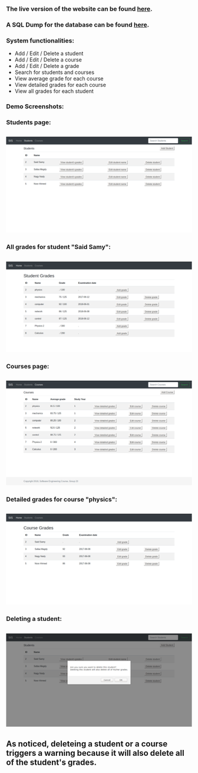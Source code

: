 ### The live version of the website can be found [here](http://studentinformationsystem.epizy.com/).
### A SQL Dump for the database can be found [here](https://raw.githubusercontent.com/ahmedkrmn/Student-Information-System/master/github/school.sql).
### System functionalities:
- Add / Edit / Delete a student 
- Add / Edit / Delete a course
- Add / Edit / Delete a grade
- Search for students and courses
- View average grade for each course
- View detailed grades for each course
- View all grades for each student

### Demo Screenshots:
### Students page:
![students page](https://github.com/ahmedkrmn/Student-Information-System/blob/master/github/students.png)
---
### All grades for student "Said Samy":
![student grades](https://github.com/ahmedkrmn/Student-Information-System/blob/master/github/grades2.png)
---
### Courses page:
![courses page](https://github.com/ahmedkrmn/Student-Information-System/blob/master/github/courses.png)
---
### Detailed grades for course "physics":
![course grades](https://github.com/ahmedkrmn/Student-Information-System/blob/master/github/grades.png)
---
### Deleting a student:
![delete student](https://github.com/ahmedkrmn/Student-Information-System/blob/master/github/delete.png)
---
As noticed, deleteing a student or a course triggers a warning because it will also delete all of the student's grades.
---
